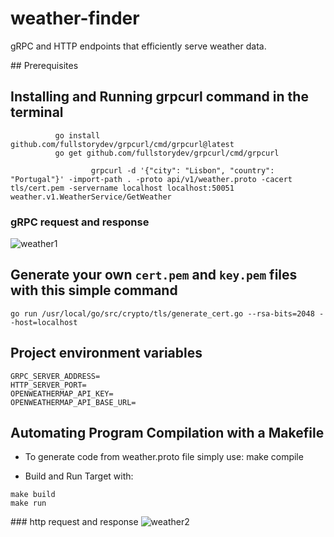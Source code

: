 # weather-finder
gRPC and HTTP endpoints that efficiently serve weather data.

## Prerequisites

## Installing and Running grpcurl command in the terminal
```
          go install github.com/fullstorydev/grpcurl/cmd/grpcurl@latest
          go get github.com/fullstorydev/grpcurl/cmd/grpcurl 
```

```
                  grpcurl -d '{"city": "Lisbon", "country": "Portugal"}' -import-path . -proto api/v1/weather.proto -cacert tls/cert.pem -servername localhost localhost:50051 weather.v1.WeatherService/GetWeather
```

### gRPC request and response
![weather1](https://github.com/osag1e/weather-finder/blob/main/images/weather1.png)

## Generate your own `cert.pem` and `key.pem` files with this simple command
```
go run /usr/local/go/src/crypto/tls/generate_cert.go --rsa-bits=2048 --host=localhost
```

## Project environment variables
```
GRPC_SERVER_ADDRESS=
HTTP_SERVER_PORT=
OPENWEATHERMAP_API_KEY=
OPENWEATHERMAP_API_BASE_URL=
```

## Automating Program Compilation with a Makefile
- To generate code from weather.proto file simply use:
make compile

- Build and Run Target with:
```
make build
make run 
```

### http request and response
![weather2](https://github.com/osag1e/weather-finder/blob/main/images/weather2.png)


